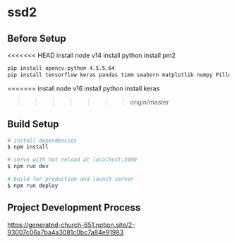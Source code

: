 # ssd2

## Before Setup
<<<<<<< HEAD
install node v14
install python
install pm2

```bash
pip install opencv-python 4.5.5.64
pip install tensorflow keras pandas timm seaborn matplotlib numpy Pillow PyYAML requests scipy torch torchvision tqdm

```
=======
install node v16
install python
install keras
>>>>>>> origin/master

## Build Setup

```bash
# install dependencies
$ npm install

# serve with hot reload at localhost:3000
$ npm run dev

# build for production and launch server
$ npm run deploy

```

## Project Development Process
https://generated-church-651.notion.site/2-93007c06a7ba4a3081c0bc7a84e91983

